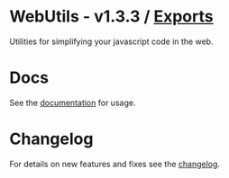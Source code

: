 # WebUtils - v1.3.3 / [Exports](modules.md)

Utilities for simplifying your javascript code in the web.

# Docs

See the [documentation](modules.md) for usage.

# Changelog

For details on new features and fixes see the [changelog](docs/CHANGELOG.md).
